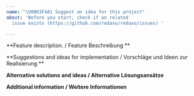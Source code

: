 ```yaml
---
name: "\U0001F4A1 Suggest an idea for this project"
about: 'Before you start, check if an related
  issue exists (https://github.com/redaxo/redaxo/issues) '

---
```


**Feature description. / Feature Beschreibung **

**Suggestions and ideas for implementation / Vorschläge und Ideen zur Realisierung **

**Alternative solutions and ideas / Alternative Lösungsansätze**

**Additional information / Weitere Informationen**
